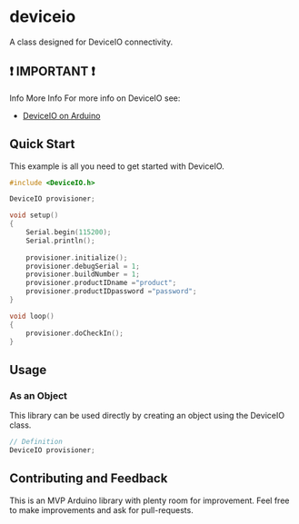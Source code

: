 # deviceio

A class designed for DeviceIO connectivity.

## :exclamation: IMPORTANT :exclamation:

Info
More Info
For more info on DeviceIO see:

- [DeviceIO on Arduino](https://deviceio.goodprototyping.com/)

## Quick Start

This example is all you need to get started with DeviceIO.

``` c++
#include <DeviceIO.h>

DeviceIO provisioner;

void setup()
{
    Serial.begin(115200);
    Serial.println();
	
	provisioner.initialize();
	provisioner.debugSerial = 1;
	provisioner.buildNumber = 1;
	provisioner.productIDname ="product";
	provisioner.productIDpassword ="password";
}

void loop() 
{
	provisioner.doCheckIn();
}
```

## Usage

### As an Object

This library can be used directly by creating an object using the DeviceIO class.

``` c++
// Definition
DeviceIO provisioner;
```

## Contributing and Feedback

This is an MVP Arduino library with plenty room for improvement. Feel free to make improvements and ask for pull-requests.
